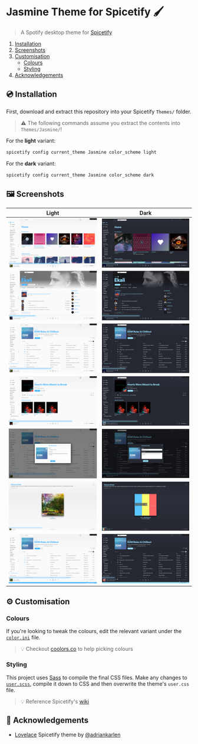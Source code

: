 # Jasmine Theme for Spicetify :paintbrush:

> A Spotify desktop theme for [Spicetify](https://github.com/khanhas/spicetify-cli)

1. [Installation](#cd-installation)
2. [Screenshots](#framed_picture-screenshots)
3. [Customisation](#gear-customisation)
   - [Colours](#colours)
   - [Styling](#styling)
4. [Acknowledgements](#scroll-acknowledgements)

## :cd: Installation

First, download and extract this repository into your Spicetify `Themes/` folder.

> :warning: The following commands assume you extract the contents into `Themes/Jasmine/`!

For the **light** variant:

```bash
spicetify config current_theme Jasmine color_scheme light
```

For the **dark** variant:

```bash
spicetify config current_theme Jasmine color_scheme dark
```

## :framed_picture: Screenshots

|                                             Light                                              |                                             Dark                                             |
| :--------------------------------------------------------------------------------------------: | :------------------------------------------------------------------------------------------: |
|              ![](screenshots/light/home.png?raw=true "Jasmine Light - Home page")              |              ![](screenshots/dark/home.png?raw=true "Jasmine Dark - Home page")              |
|            ![](screenshots/light/artist.png?raw=true "Jasmine Light - Artist page")            |            ![](screenshots/dark/artist.png?raw=true "Jasmine Dark - Artist page")            |
|       ![](screenshots/light/playlist.png?raw=true "Jasmine Light - Browsing a playlist")       |       ![](screenshots/dark/playlist.png?raw=true "Jasmine Dark - Browsing a playlist")       |
|               ![](screenshots/light/album.png?raw=true "Jasmine Light - Album")                |               ![](screenshots/dark/album.png?raw=true "Jasmine Dark - Album")                |
|     ![](screenshots/light/edit_playlist.png?raw=true "Jasmine Light - Editing a playlist")     |     ![](screenshots/dark/edit_playlist.png?raw=true "Jasmine Dark - Editing a playlist")     |
|    ![](screenshots/light/fullscreen.png?raw=true "Jasmine Light - Playing in full screen")     |    ![](screenshots/dark/fullscreen.png?raw=true "Jasmine Dark - Playing in full screen")     |
| ![](screenshots/light/listening_on.png?raw=true "Jasmine Light - Listening on another device") | ![](screenshots/dark/listening_on.png?raw=true "Jasmine Dark - Listening on another device") |

## :gear: Customisation

### Colours

If you're looking to tweak the colours, edit the relevant variant under the [`color.ini`](color.ini) file.

> :bulb: Checkout [coolors.co](https://coolors.co) to help picking colours

### Styling

This project uses [Sass](https://sass-lang.com/) to compile the final CSS files. Make any changes to [`user.scss`](user.scss), compile it down to CSS and then overwrite the theme's `user.css` file.

> :bulb: Reference Spicetify's [wiki](https://github.com/khanhas/spicetify-cli/wiki)

## :scroll: Acknowledgements

- [Lovelace](https://github.com/morpheusthewhite/spicetify-themes/tree/master/Lovelace) Spicetify theme by [@adriankarlen](https://github.com/adriankarlen)
